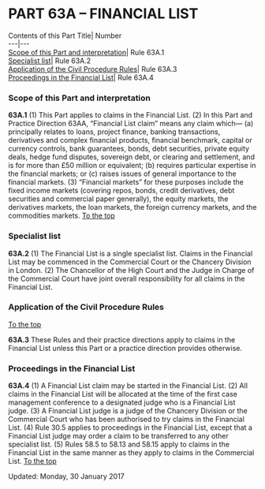 # PART 63A – FINANCIAL LIST
Contents of this Part
Title| Number  
---|---  
[Scope of this Part and interpretation](https://www.justice.gov.uk/courts/procedure-rules/civil/rules/financial-list#63A.1)| Rule 63A.1  
[Specialist list](https://www.justice.gov.uk/courts/procedure-rules/civil/rules/financial-list#63A.2)| Rule 63A.2  
[Application of the Civil Procedure Rules](https://www.justice.gov.uk/courts/procedure-rules/civil/rules/financial-list#63A.3)| Rule 63A.3  
[Proceedings in the Financial List](https://www.justice.gov.uk/courts/procedure-rules/civil/rules/financial-list#63A.4)| Rule 63A.4  
### Scope of this Part and interpretation

**63A.1**
(1) This Part applies to claims in the Financial List.
(2) In this Part and Practice Direction 63AA, “Financial List claim” means any claim which—
(a) principally relates to loans, project finance, banking transactions, derivatives and complex financial products, financial benchmark, capital or currency controls, bank guarantees, bonds, debt securities, private equity deals, hedge fund disputes, sovereign debt, or clearing and settlement, and is for more than £50 million or equivalent;
(b) requires particular expertise in the financial markets; or
(c) raises issues of general importance to the financial markets.
(3) “Financial markets” for these purposes include the fixed income markets (covering repos, bonds, credit derivatives, debt securities and commercial paper generally), the equity markets, the derivatives markets, the loan markets, the foreign currency markets, and the commodities markets.
[To the top](https://www.justice.gov.uk/courts/procedure-rules/civil/rules/financial-list#top)
### Specialist list

**63A.2**
(1) The Financial List is a single specialist list. Claims in the Financial List may be commenced in the Commercial Court or the Chancery Division in London.
(2) The Chancellor of the High Court and the Judge in Charge of the Commercial Court have joint overall responsibility for all claims in the Financial List.
### Application of the Civil Procedure Rules
[To the top](https://www.justice.gov.uk/courts/procedure-rules/civil/rules/financial-list#top)

**63A.3**
These Rules and their practice directions apply to claims in the Financial List unless this Part or a practice direction provides otherwise.
### Proceedings in the Financial List

**63A.4**
(1) A Financial List claim may be started in the Financial List.
(2) All claims in the Financial List will be allocated at the time of the first case management conference to a designated judge who is a Financial List judge.
(3) A Financial List judge is a judge of the Chancery Division or the Commercial Court who has been authorised to try claims in the Financial List.
(4) Rule 30.5 applies to proceedings in the Financial List, except that a Financial List judge may order a claim to be transferred to any other specialist list.
(5) Rules 58.5 to 58.13 and 58.15 apply to claims in the Financial List in the same manner as they apply to claims in the Commercial List.
[To the top](https://www.justice.gov.uk/courts/procedure-rules/civil/rules/financial-list#top)

Updated: Monday, 30 January 2017
